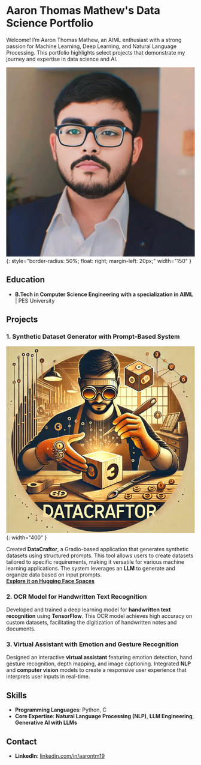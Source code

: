 # Aaron Thomas Mathew's Data Science Portfolio

Welcome! I’m Aaron Thomas Mathew, an AIML enthusiast with a strong passion for Machine Learning, Deep Learning, and Natural Language Processing. This portfolio highlights select projects that demonstrate my journey and expertise in data science and AI.

![Profile PIC](imgs/gitpfp.jpeg){: style="border-radius: 50%; float: right; margin-left: 20px;" width="150" }

## Education
- **B.Tech in Computer Science Engineering with a specialization in AIML** | PES University

## Projects

### 1. Synthetic Dataset Generator with Prompt-Based System
![DataCraftor Logo](imgs/DataCraftorLogo.png){: width="400" }

Created **DataCraftor**, a Gradio-based application that generates synthetic datasets using structured prompts. This tool allows users to create datasets tailored to specific requirements, making it versatile for various machine learning applications. The system leverages an **LLM** to generate and organize data based on input prompts.  
**[Explore it on Hugging Face Spaces](https://huggingface.co/spaces/aaronmat1905/DataCraftor)**

### 2. OCR Model for Handwritten Text Recognition
Developed and trained a deep learning model for **handwritten text recognition** using **TensorFlow**. This OCR model achieves high accuracy on custom datasets, facilitating the digitization of handwritten notes and documents.

### 3. Virtual Assistant with Emotion and Gesture Recognition
Designed an interactive **virtual assistant** featuring emotion detection, hand gesture recognition, depth mapping, and image captioning. Integrated **NLP** and **computer vision** models to create a responsive user experience that interprets user inputs in real-time.

## Skills
- **Programming Languages**: Python, C
- **Core Expertise**: **Natural Language Processing (NLP)**, **LLM Engineering**, **Generative AI with LLMs**

## Contact
- **LinkedIn**: [linkedin.com/in/aarontm19](https://www.linkedin.com/in/aarontm19)
